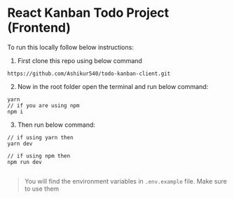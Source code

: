 # React Kanban Todo Project (Frontend)

To run this locally follow below instructions:

1. First clone this repo using below command

```
https://github.com/Ashikur540/todo-kanban-client.git

```

2. Now in the root folder open the terminal and run below command:

```
yarn
// if you are using npm
npm i

```

3. Then run below command:

```
// if using yarn then
yarn dev

// if using npm then
npm run dev


```

> You will find the environment variables in `.env.example` file. Make sure to use them
